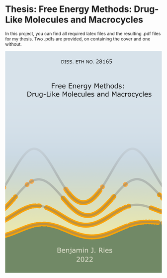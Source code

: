 # Thesis: Free Energy Methods: Drug-Like Molecules and Macrocycles
In this project, you can find all required latex files and the resulting .pdf files for my thesis.
Two .pdfs are provided, on containing the cover and one without.

![Not Visible](0_style/frontcover.png)
